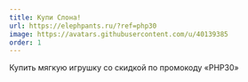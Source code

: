 ```yaml
---
title: Купи Слона!
url: https://elephpants.ru/?ref=php30
image: https://avatars.githubusercontent.com/u/40139385
order: 1
---
```


Купить мягкую игрушку со скидкой по промокоду «PHP30»